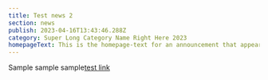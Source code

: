 ```yaml
---
title: Test news 2
section: news
publish: 2023-04-16T13:43:46.288Z
category: Super Long Category Name Right Here 2023
homepageText: This is the homepage-text for an announcement that appears on the homepage.
---
```


Sample sample sample[test link](https://woah.com)
